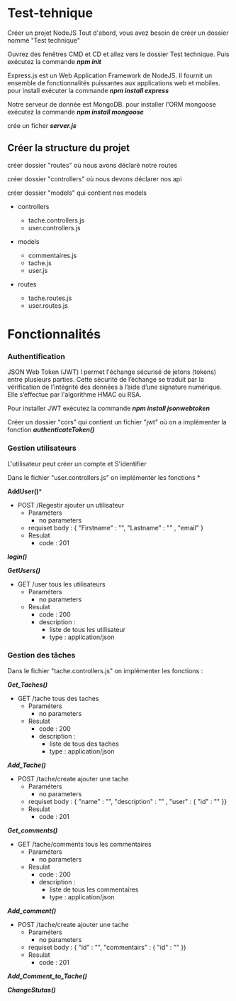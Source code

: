 # Test-tehnique
Créer un projet NodeJS
Tout d'abord, vous avez besoin de créer un dossier nommé "Test technique" 

Ouvrez des fenêtres CMD et CD et allez vers le dossier Test technique. Puis exécutez la commande ***npm init*** 


Express.js  est un Web Application Framework de NodeJS. Il fournit un ensemble de fonctionnalités puissantes aux applications web et mobiles.
pour install exécuter la commande ***npm install express***


Notre serveur de donnée est MongoDB. pour installer l'ORM mongoose exécutez la commande ***npm install mongoose***


crée un ficher ***server.js***


## Créer la structure du projet

créer dossier "routes" où nous avons déclaré notre routes

créer dossier "controllers" où nous devons déclarer nos api 

créer dossier "models" qui contient nos models


 
* controllers
 	* tache.controllers.js
  	* user.controllers.js


* models
	* commentaires.js
	* tache.js
	* user.js


* routes
	* tache.routes.js
	* user.routes.js


# Fonctionnalités

### Authentification

JSON Web Token (JWT) l permet l'échange sécurisé de jetons (tokens) entre plusieurs parties. Cette sécurité de l’échange se traduit par la vérification de l’intégrité des données à l’aide d’une signature numérique. Elle s’effectue par l'algorithme HMAC ou RSA.


Pour installer JWT  exécutez la commande ***npm install jsonwebtoken***

Créer un dossier "cors" qui contient un fichier "jwt" où on a implémenter la fonction ***authenticateToken()*** 


### Gestion utilisateurs

L'utilisateur peut créer un compte et S'identifier

Dans le fichier "user.controllers.js" on implémenter les fonctions *

**AddUser()***  


* POST /Regestir ajouter un utilisateur 
	* Paraméters
		* no parameters
	* requiset body : { "Firstname" : "", "Lastname" : "" , "email" } 
	* Resulat
		* code : 201 


***login()*** 


***GetUsers()***


* GET /user tous les utilisateurs 
	* Paraméters
		* no parameters
	* Resulat
		* code : 200 
		* description : 
			* liste de tous les utilisateur 
			* type : application/json




### Gestion des tâches

Dans le fichier "tache.controllers.js" on implémenter les fonctions :

***Get_Taches()***

* GET /tache tous des taches
	* Paraméters
		* no parameters
	* Resulat
		* code : 200 
		* description : 
			* liste de tous des taches 
			* type : application/json


***Add_Tache()***

* POST /tache/create ajouter une tache 
	* Paraméters
		* no parameters
	* requiset body : { "name" : "", "description" : "" , "user" : { "id" : "" }} 
	* Resulat
		* code : 201 
		


***Get_comments()***


* GET /tache/comments tous les commentaires 
	* Paraméters
		* no parameters
	* Resulat
		* code : 200 
		* description : 
			* liste de tous les commentaires 
			* type : application/json


***Add_comment()***

* POST /tache/create ajouter une tache 
	* Paraméters
		* no parameters
	* requiset body : { "id" : "", "commentairs" : { "id" : "" }} 
	* Resulat
		* code : 201 
		
***Add_Comment_to_Tache()***


***ChangeStutas()***




